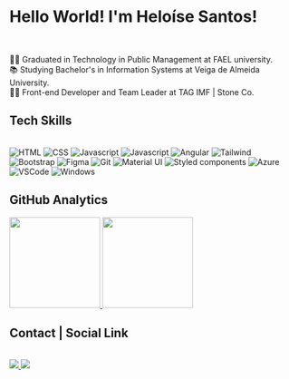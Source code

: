 # Hello World! I'm Heloíse Santos!

<div>
  <br/>
  <p>
    👩‍🎓 Graduated in Technology in Public Management at FAEL university.<br/>
    📚 Studying Bachelor's in Information Systems at Veiga de Almeida University.<br/>
    👩‍💻 Front-end Developer and Team Leader at TAG IMF | Stone Co.<br/>
  </p>
</div>

## Tech Skills

<div style="display: inline_block">
  <br>
  <img src="https://img.shields.io/badge/HTML5-20232A?style=for-the-badge&logo=html5&logoColor=DD4B25" alt="HTML">
  <img src="https://img.shields.io/badge/CSS3-20232A?style=for-the-badge&logo=css3&logoColor=0070B8" alt="CSS">
  <img src="https://img.shields.io/badge/JavaScript-20232A?style=for-the-badge&logo=javascript&logoColor=EFD81D" alt="Javascript">
  <img src="https://img.shields.io/badge/jQuery-20232A?style=for-the-badge&logo=jQuery&logoColor=0865A7" alt="Javascript">
  <img src="https://img.shields.io/badge/Angular-20232A?style=for-the-badge&logo=angular&logoColor=BD002E" alt="Angular">
  <img src="https://img.shields.io/badge/Tailwind_CSS-20232A?style=for-the-badge&logo=tailwind-css&logoColor=39ABAA" alt="Tailwind">
  <img src="https://img.shields.io/badge/Bootstrap-20232A?style=for-the-badge&logo=bootstrap&logoColor=58407E" alt="Bootstrap">
  <img src="https://img.shields.io/badge/Figma-20232A?style=for-the-badge&logo=figma&logoColor=19B6F6" alt="Figma">
  <img src="https://img.shields.io/badge/Git-20232A?style=for-the-badge&logo=git&logoColor=E84D31" alt="Git">
  <img src="https://img.shields.io/badge/Material--UI-20232A?style=for-the-badge&logo=material-ui&logoColor=white" alt="Material UI">
  <img src="https://img.shields.io/badge/styled--components-20232A?style=for-the-badge&logo=styled-components&logoColor=DC9DD7" alt="Styled components">
  <img src="https://img.shields.io/badge/Azure_DevOps-20232A?style=for-the-badge&logo=azure-devops&logoColor=0085CF" alt="Azure">
  <img src="https://img.shields.io/badge/Visual_Studio_Code-20232A?style=for-the-badge&logo=visual%20studio%20code&logoColor=0076C6" alt="VSCode">
  <img src="https://img.shields.io/badge/Windows-20232A?style=for-the-badge&logo=windows&logoColor=0073CC" alt="Windows">
</div>


## GitHub Analytics

<div>
  <a href="https://github.com/HeloiseSantos">
    <img height="160em" src="https://github-readme-stats.vercel.app/api?username=HeloiseSantos&show_icons=true&theme=react&include_all_commits=true&count_private=true"/>
  </a>
  <a href="https://github.com/HeloiseSantos">
    <img height="160em" src="https://github-readme-stats.vercel.app/api/top-langs/?username=HeloiseSantos&layout=compact&langs_count=7&theme=react"/>
  </a>
</div>

## Contact | Social Link

<div>
  <br>
  <a href="mailto:heloise.hssantos@gmail.com">
    <img src="https://img.shields.io/badge/Gmail-20232A?style=for-the-badge&logo=gmail&logoColor=E34133" target="_blank">
  </a>
  <a href="https://www.linkedin.com/in/heloisesantos" target="_blank">
    <img src="https://img.shields.io/badge/-LinkedIn-20232A?style=for-the-badge&logo=linkedin&logoColor=0072AD" target="_blank">
  </a>
</div>
